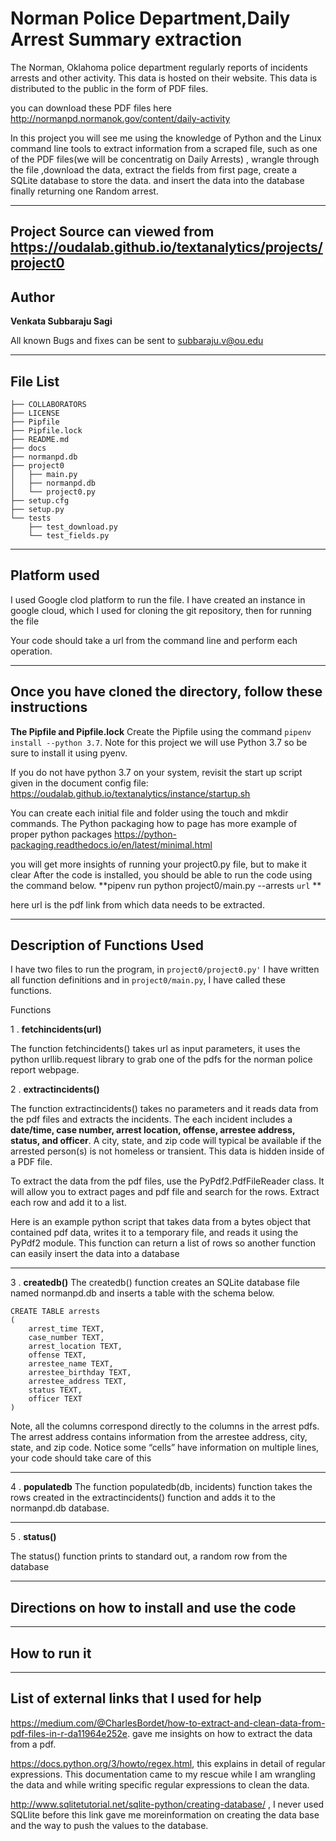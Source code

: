 Norman Police Department,Daily Arrest Summary extraction 
===

The Norman, Oklahoma police department regularly reports of incidents arrests and other activity. This data is hosted on their website. This data is distributed to the public in the form of PDF files.

you can download these PDF files  here http://normanpd.normanok.gov/content/daily-activity

In this project you will see me  using the knowledge of Python and the Linux command line tools to extract information from a scraped file, such as one of the PDF files(we will be concentratig on Daily Arrests) , wrangle through the file ,download the data,
extract the fields from first page, create a SQLite database to store the data. and insert the data into the database finally returning one Random arrest.

----
Project Source can viewed from  https://oudalab.github.io/textanalytics/projects/project0
---
Author 
---
**Venkata Subbaraju Sagi**

All known Bugs and fixes can be sent to subbaraju.v@ou.edu

------
File List
----

```
├── COLLABORATORS
├── LICENSE
├── Pipfile
├── Pipfile.lock
├── README.md
├── docs
├── normanpd.db
├── project0
│   ├── main.py
│   ├── normanpd.db
│   └── project0.py
├── setup.cfg
├── setup.py
└── tests
    ├── test_download.py
    └── test_fields.py

```
----
Platform used
---

I used Google clod platform to run the file. I have created an instance in google cloud, which I used for cloning the git repository, then for running the file 

Your code should take a url from the command line and perform each operation. 

---
Once you have cloned the directory, follow these instructions
---
**The Pipfile and Pipfile.lock**
Create the Pipfile using the command `pipenv install --python 3.7`. Note for this project we will use Python 3.7 so be sure to install it using pyenv.

If you do not have python 3.7 on your system, revisit the start up script given in the document config file: https://oudalab.github.io/textanalytics/instance/startup.sh

You can create each initial file and folder using the touch and mkdir commands. The Python packaging how to page has more example of proper python packages https://python-packaging.readthedocs.io/en/latest/minimal.html

you will get more insights of running your project0.py file, but to make it clear 
After the code is installed, you should be able to run the code using the command below.
**pipenv run python project0/main.py --arrests `url` **

here url is the pdf link from which data needs to be extracted.

___

Description of Functions Used
---
I have two files to run the program, in `project0/project0.py'` I have written all function definitions and in `project0/main.py`, I have called these functions.

Functions

1 . **fetchincidents(url)**

The function fetchincidents() takes url as input parameters, it uses the python urllib.request library to grab one of the pdfs for the norman police report webpage.


 2 .  **extractincidents()**

The function extractincidents() takes no parameters and it reads data from the pdf files and extracts the incidents. The each incident includes a **date/time, case number, arrest location, offense, arrestee address, status, and officer**. A city, state, and zip code will typical be available if the arrested person(s) is not homeless or transient. This data is hidden inside of a PDF file.

To extract the data from the pdf files, use the PyPdf2.PdfFileReader class. It will allow you to extract pages and pdf file and search for the rows. Extract each row and add it to a list.

Here is an example python script that takes data from a bytes object that contained pdf data, writes it to a temporary file, and reads it using the PyPdf2 module.
This function can return a list of rows so another function can easily insert the data into a database

-----

3 . **createdb()**
The createdb() function creates an SQLite database file named normanpd.db and inserts a table with the schema below.
```
CREATE TABLE arrests 
(
    arrest_time TEXT,  
    case_number TEXT,
    arrest_location TEXT,
    offense TEXT,
    arrestee_name TEXT,
    arrestee_birthday TEXT,
    arrestee_address TEXT,
    status TEXT,
    officer TEXT
)
````
Note, all the columns correspond directly to the columns in the arrest pdfs. The arrest address contains information from the arrestee address, city, state, and zip code. Notice some “cells” have information on multiple lines, your code should take care of this


---
4 . **populatedb**
The function populatedb(db, incidents) function takes the rows created in the extractincidents() function and adds it to the normanpd.db database.

---
5 . **status()**

The status() function prints to standard out, a random row from the database

----

Directions on how to install and use the code
--


----------------------------------
How to run it
--


----




List of external links that I used for help
--

https://medium.com/@CharlesBordet/how-to-extract-and-clean-data-from-pdf-files-in-r-da11964e252e. gave me insights on how to extract the data from a pdf.

https://docs.python.org/3/howto/regex.html,  this explains in detail of regular expressions. This documentation came to my rescue while I am wrangling the data and while writing specific regular expressions to clean the data.

http://www.sqlitetutorial.net/sqlite-python/creating-database/ , I never used SQLlite before this link gave me moreinformation on creating the data base and the way to push the values to the database.







